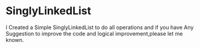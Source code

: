 # SinglyLinkedList
I Created a Simple SinglyLinkedList to do all operations and if you have Any Suggestion to improve the code and logical improvement,please let me known. 
